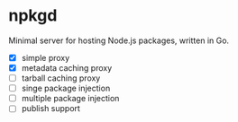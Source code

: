 # npkgd

Minimal server for hosting Node.js packages, written in Go.

- [x] simple proxy
- [x] metadata caching proxy
- [ ] tarball caching proxy
- [ ] singe package injection
- [ ] multiple package injection
- [ ] publish support
